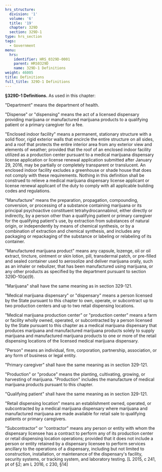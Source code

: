 ```yaml
---
hrs_structure:
  division: '1'
  volume: '6'
  title: '19'
  chapter: 329D
  section: 329D-1
type: hrs_section
tags:
  - Government
menu:
  hrs:
    identifier: HRS_0329D-0001
    parent: HRS0329D
    name: 329D-1 Definitions
weight: 46005
title: Definitions
full_title: 329D-1 Definitions
---
```

**§329D-1 Definitions.** As used in this chapter:

"Department" means the department of health.

"Dispense" or "dispensing" means the act of a licensed dispensary providing marijuana or manufactured marijuana products to a qualifying patient or a primary caregiver for a fee.

"Enclosed indoor facility" means a permanent, stationary structure with a solid floor, rigid exterior walls that encircle the entire structure on all sides, and a roof that protects the entire interior area from any exterior view and elements of weather; provided that the roof of an enclosed indoor facility utilized as a production center pursuant to a medical marijuana dispensary license application or license renewal application submitted after January 29, 2016, may be partially or completely transparent or translucent. An enclosed indoor facility excludes a greenhouse or shade house that does not comply with these requirements. Nothing in this definition shall be construed to relieve a medical marijuana dispensary license applicant or license renewal applicant of the duty to comply with all applicable building codes and regulations.

"Manufacture" means the preparation, propagation, compounding, conversion, or processing of a substance containing marijuana or its principal psychoactive constituent tetrahydrocannabinol, either directly or indirectly, by a person other than a qualifying patient or primary caregiver for the qualifying patient's use, by extraction from substances of natural origin, or independently by means of chemical synthesis, or by a combination of extraction and chemical synthesis, and includes any packaging or repackaging of the substance or labeling or relabeling of its container.

"Manufactured marijuana product" means any capsule, lozenge, oil or oil extract, tincture, ointment or skin lotion, pill, transdermal patch, or pre-filled and sealed container used to aerosolize and deliver marijuana orally, such as an inhaler or nebulizer, that has been manufactured using marijuana, or any other products as specified by the department pursuant to section 329D-10(a)(9).

"Marijuana" shall have the same meaning as in section 329-121.

"Medical marijuana dispensary" or "dispensary" means a person licensed by the State pursuant to this chapter to own, operate, or subcontract up to two production centers and up to two retail dispensing locations.

"Medical marijuana production center" or "production center" means a farm or facility wholly owned, operated, or subcontracted by a person licensed by the State pursuant to this chapter as a medical marijuana dispensary that produces marijuana and manufactured marijuana products solely to supply marijuana and manufactured marijuana products to one or more of the retail dispensing locations of the licensed medical marijuana dispensary.

"Person" means an individual, firm, corporation, partnership, association, or any form of business or legal entity.

"Primary caregiver" shall have the same meaning as in section 329-121.

"Production" or "produce" means the planting, cultivating, growing, or harvesting of marijuana. "Production" includes the manufacture of medical marijuana products pursuant to this chapter.

"Qualifying patient" shall have the same meaning as in section 329-121.

"Retail dispensing location" means an establishment owned, operated, or subcontracted by a medical marijuana dispensary where marijuana and manufactured marijuana are made available for retail sale to qualifying patients or primary caregivers.

"Subcontractor" or "contractor" means any person or entity with whom the dispensary licensee has a contract to perform any of its production center or retail dispensing location operations; provided that it does not include a person or entity retained by a dispensary licensee to perform services ancillary to the operations of a dispensary, including but not limited to construction, installation, or maintenance of the dispensary's facility, security systems, or tracking system, and laboratory testing. [L 2015, c 241, pt of §2; am L 2016, c 230, §14]
